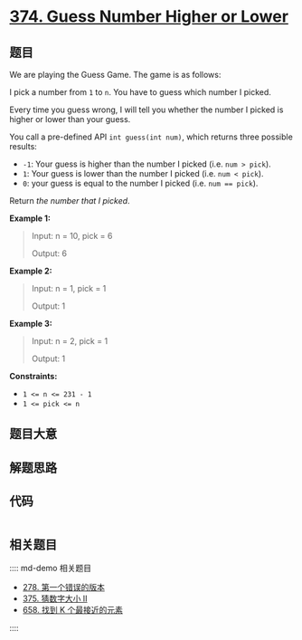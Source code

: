 # [374. Guess Number Higher or Lower](https://leetcode.com/problems/guess-number-higher-or-lower)

## 题目

We are playing the Guess Game. The game is as follows:

I pick a number from `1` to `n`. You have to guess which number I picked.

Every time you guess wrong, I will tell you whether the number I picked is
higher or lower than your guess.

You call a pre-defined API `int guess(int num)`, which returns three possible
results:

  * `-1`: Your guess is higher than the number I picked (i.e. `num > pick`).
  * `1`: Your guess is lower than the number I picked (i.e. `num < pick`).
  * `0`: your guess is equal to the number I picked (i.e. `num == pick`).

Return _the number that I picked_.



**Example 1:**

> Input: n = 10, pick = 6
> 
> Output: 6

**Example 2:**

> Input: n = 1, pick = 1
> 
> Output: 1

**Example 3:**

> Input: n = 2, pick = 1
> 
> Output: 1

**Constraints:**

  * `1 <= n <= 231 - 1`
  * `1 <= pick <= n`


## 题目大意

## 解题思路

## 代码

```javascript

```

## 相关题目

:::: md-demo 相关题目
- [278. 第一个错误的版本](https://leetcode.com/problems/first-bad-version)
- [375. 猜数字大小 II](https://leetcode.com/problems/guess-number-higher-or-lower-ii)
- [658. 找到 K 个最接近的元素](https://leetcode.com/problems/find-k-closest-elements)

::::
